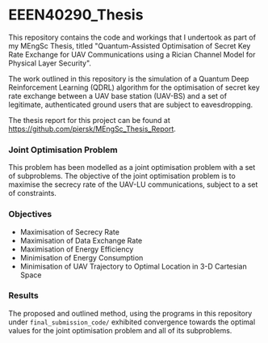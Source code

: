 # EEEN40290_Thesis
This repository contains the code and workings that I undertook as part of my MEngSc Thesis, titled "Quantum-Assisted Optimisation of Secret Key Rate Exchange for UAV Communications using a Rician Channel Model for Physical Layer Security". 

The work outlined in this repository is the simulation of a Quantum Deep Reinforcement Learning (QDRL) algorithm for the optimisation of secret key rate exchange between a UAV base station (UAV-BS) and a set of legitimate, authenticated ground users that are subject to eavesdropping. 

The thesis report for this project can be found at https://github.com/piersk/MEngSc_Thesis_Report.

### Joint Optimisation Problem 
This problem has been modelled as a joint optimisation problem with a set of subproblems. 
The objective of the joint optimisation problem is to maximise the secrecy rate of the UAV-LU communications, subject to a set of constraints.
### Objectives
- Maximisation of Secrecy Rate
- Maximisation of Data Exchange Rate
- Maximisation of Energy Efficiency
- Minimisation of Energy Consumption
- Minimisation of UAV Trajectory to Optimal Location in 3-D Cartesian Space

### Results
The proposed and outlined method, using the programs in this repository under ``final_submission_code/`` exhibited convergence towards the optimal values for the joint optimisation problem and all of its subproblems. 
